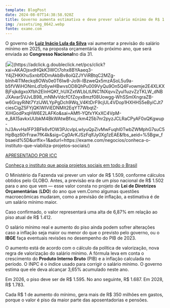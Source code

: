 ```yaml
---
template: BlogPost
date: 2024-08-07T14:38:58.920Z
title: Governo aumenta estimativa e deve prever salário mínimo de R$ 1.509 em 2025
img: /assets/img_8642.webp
fonte: exame.com
---
```

O governo de **[Luiz Inácio Lula da Silva](https://exame.com/mundo/lula-deve-conversar-com-maduro-nesta-quarta-dez-dias-apos-eleicoes-na-venezuela/)** vai aumentar a previsão do salário mínimo em 2025, na proposta orçamentária do próximo ano, que será enviada ao **Congresso Nacional**no dia 31.

[![](https://tpc.googlesyndication.com/simgad/8574190330871103105?)](https://adclick.g.doubleclick.net/pcs/click?xai=AKAOjsvdHQkK3WCt7ohx8BYAaeq3-Y4jZHKKhuSxnbfDDmAkbBv8oiQZJYViRBtqC2MZg-blnh4lTMeckq8OWs0e0T6Iw8-Jo9i-IBzweQx5mzASoL5u9a-b5fVWiHONmLd1z6ywHBwvsOD8QhPu009VyQu9On5Q4Fvowmje2E4XLKXBjFsjkdgxoXfbh2EInHQKf_hUXZxtWLbLtUNC1NXqvvZyuI1uzvZzTKLW_dNBJXAvarSVJvLB98_mNMvVdcfCfZoyx8mzf08Uowgg-WhSSmlXngraZB-w6GrqyRiNt7YzlJWLYpPgDch9Wq_V4KtDrF9cjUL4VDop1HXHHS5eByiCJt7ciesCigZ5FYjQKlWIViEDNMIt2EqYT7WbqtZ-XiHGodPxqHW6E2LAFKo&sai=AMfl-YQfxYKxXC4VpM-e_8A15avkxUUbkM4BkWAtwBfxu_rkm425b7nr2pyzJCLRaCPyAF0xQKgwup-hJ3AvvHa1FP3BFk6vfOW3PJcvlpLwIyuQpZivMwFuqhl0TwbZWMphG7suC5HpBqz60rFraw7fK4k&sig=Cg0ArKJSzFqlfJy0Xg1zEAE&fbs_aeid=%5Bgw_fbsaeid%5D&urlfix=1&adurl=https://exame.com/negocios/conheca-o-instituto-que-viabiliza-projetos-sociais/)

[APRESENTADO POR ICC](https://adclick.g.doubleclick.net/pcs/click?xai=AKAOjsvdHQkK3WCt7ohx8BYAaeq3-Y4jZHKKhuSxnbfDDmAkbBv8oiQZJYViRBtqC2MZg-blnh4lTMeckq8OWs0e0T6Iw8-Jo9i-IBzweQx5mzASoL5u9a-b5fVWiHONmLd1z6ywHBwvsOD8QhPu009VyQu9On5Q4Fvowmje2E4XLKXBjFsjkdgxoXfbh2EInHQKf_hUXZxtWLbLtUNC1NXqvvZyuI1uzvZzTKLW_dNBJXAvarSVJvLB98_mNMvVdcfCfZoyx8mzf08Uowgg-WhSSmlXngraZB-w6GrqyRiNt7YzlJWLYpPgDch9Wq_V4KtDrF9cjUL4VDop1HXHHS5eByiCJt7ciesCigZ5FYjQKlWIViEDNMIt2EqYT7WbqtZ-XiHGodPxqHW6E2LAFKo&sai=AMfl-YQfxYKxXC4VpM-e_8A15avkxUUbkM4BkWAtwBfxu_rkm425b7nr2pyzJCLRaCPyAF0xQKgwup-hJ3AvvHa1FP3BFk6vfOW3PJcvlpLwIyuQpZivMwFuqhl0TwbZWMphG7suC5HpBqz60rFraw7fK4k&sig=Cg0ArKJSzFqlfJy0Xg1zEAE&fbs_aeid=%5Bgw_fbsaeid%5D&urlfix=1&adurl=https://exame.com/negocios/conheca-o-instituto-que-viabiliza-projetos-sociais/)

[Conheça o instituto que apoia projetos sociais em todo o Brasil](https://adclick.g.doubleclick.net/pcs/click?xai=AKAOjsvdHQkK3WCt7ohx8BYAaeq3-Y4jZHKKhuSxnbfDDmAkbBv8oiQZJYViRBtqC2MZg-blnh4lTMeckq8OWs0e0T6Iw8-Jo9i-IBzweQx5mzASoL5u9a-b5fVWiHONmLd1z6ywHBwvsOD8QhPu009VyQu9On5Q4Fvowmje2E4XLKXBjFsjkdgxoXfbh2EInHQKf_hUXZxtWLbLtUNC1NXqvvZyuI1uzvZzTKLW_dNBJXAvarSVJvLB98_mNMvVdcfCfZoyx8mzf08Uowgg-WhSSmlXngraZB-w6GrqyRiNt7YzlJWLYpPgDch9Wq_V4KtDrF9cjUL4VDop1HXHHS5eByiCJt7ciesCigZ5FYjQKlWIViEDNMIt2EqYT7WbqtZ-XiHGodPxqHW6E2LAFKo&sai=AMfl-YQfxYKxXC4VpM-e_8A15avkxUUbkM4BkWAtwBfxu_rkm425b7nr2pyzJCLRaCPyAF0xQKgwup-hJ3AvvHa1FP3BFk6vfOW3PJcvlpLwIyuQpZivMwFuqhl0TwbZWMphG7suC5HpBqz60rFraw7fK4k&sig=Cg0ArKJSzFqlfJy0Xg1zEAE&fbs_aeid=%5Bgw_fbsaeid%5D&urlfix=1&adurl=https://exame.com/negocios/conheca-o-instituto-que-viabiliza-projetos-sociais/)

O Ministério da Fazenda vai prever um valor de R$ 1.509, conforme cálculos obtidos pelo GLOBO. Antes, a previsão era de um piso nacional de R$ 1.502 para o ano que vem — esse valor consta no projeto de **Lei de Diretrizes Orçamentárias** (**LDO**) do ano que vem.Como algumas questões macroecômicas mudaram, como a previsão de inflação, a estimativa é de um salário mínimo maior.

Caso confirmado, o valor representará uma alta de 6,87% em relação ao piso atual de R$ 1.412.

O salário mínimo real e aumento do piso ainda podem sofrer alterações caso a inflação seja maior ou menor do que o previsto pelo governo, ou o **IBGE** faça eventuais revisões no desempenho do PIB de 2023.

O aumento está de acordo com o cálculo da política de valorização, nova regra de valorização do salário mínimo. A fórmula leva em conta o crescimento do **Produto Interno Bruto** (PIB) e a inflação calculada no período. O INPC é o índice usado para corrigir o salário mínimo. O governo estima que ele deva alcançar 3,65% acumulado neste ano.

Em 2026, o piso deve ser de R$ 1.595. No ano seguinte, R$ 1.687. Em 2028, R$ 1.783.

Cada R$ 1 de aumento do mínimo, gera mais de R$ 350 milhões em gastos, porque o valor é piso da maior parte das aposentadorias e pensões.